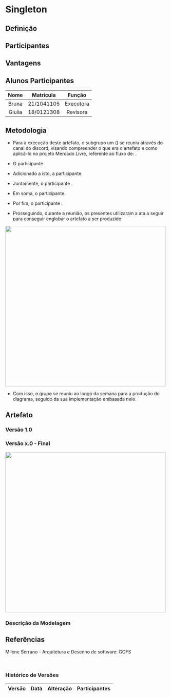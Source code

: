 # Singleton

## Definição


## Participantes



## Vantagens


## Alunos Participantes

| Nome | Matrícula | Função |
| :--: | :-------: | :----: |
| Bruna | 21/1041105 | Executora |
| Giulia | 18/0121308 | Revisora |

## Metodologia

* Para a execução deste artefato, o subgrupo um () se reuniu através do canal do discord, visando compreender o que era o artefato  e como aplicá-lo no projeto Mercado Livre, referente ao fluxo de: .

* O participante .

* Adicionado a isto, a participante.

* Juntamente, o participante .

* Em soma, o participante.

* Por fim, o participante .

* Prosseguindo, durante a reunião, os presentes utilizaram a ata a seguir para conseguir englobar o artefato a ser produzido:

<img src="./IMG/Padrões/gof/" width="500" height="">


* Com isso, o grupo se reuniu ao longo da semana para a produção do diagrama, seguido da sua implementação embasada nele.

## Artefato

### Versão 1.0

### Versão x.0 - Final
<img src="" width="500" height="">


### Descrição da Modelagem

## Referências
Milene Serrano - Arquitetura e Desenho de software: GOFS 

<br>

### Histórico de Versões

| Versão  |   Data   |                   Alteração                    | Participantes |
| :-----: | :------: | :--------------------------------------------: | :-----------: |
